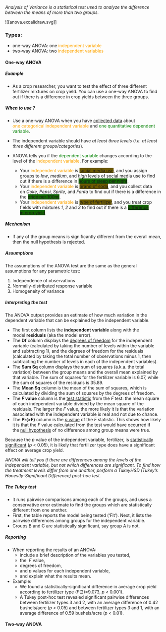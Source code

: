 *Analysis of Variance is a statistical test used to analyze the difference between the means of more than two groups.*

![[anova.excalidraw.svg]]

### Types:
- one-way ANOVA: one <font color="orange">independent variable</font>
- two-way ANOVA: two <font color="orange">independent variables</font>

#### One-way ANOVA
##### Example
- As a crop researcher, you want to test the effect of three different fertilizer mixtures on crop yield. You can use a one-way ANOVA to find out if there is a difference in crop yields between the three groups.
##### When to use ?
- Use a one-way ANOVA when you have [collected data](https://www.scribbr.com/methodology/data-collection/) about <font color="orange">one categorical independent variable </font>and <font color="green">one quantitative dependent variable</font>. 
- The independent variable should have *at least three* *levels* (*i.e. at least three different groups/categories*).

- ANOVA tells you if the <font color="green">dependent variable</font> changes according to the level of the <font color="orange">independent variable</font>. For example:

	- Your <font color="orange">independent variable</font> is <u style="background-color:#6F5C00">social media use</u>, and you assign groups to *low*, *medium*, and *high* levels of social media use to find out if there is a difference in <u style="background-color:#116600">hours of sleep per night</u>.
	- Your <font color="orange">independent variable</font> is <u style="background-color:#6F5C00">brand of soda</u>, and you collect data on *Coke*, *Pepsi*, *Sprite*, and *Fanta* to find out if there is a difference in the <u style="background-color:#116600">price per 100ml</u>.
	- Your <font color="orange">independent variable</font> is <u style="background-color:#6F5C00">type of fertilizer</u>, and you treat crop fields with mixtures *1*, *2* and *3* to find out if there is a <u style="background-color:#116600">difference in crop yield</u>.

##### Mechanism 
- If any of the group means is significantly different from the overall mean, then the null hypothesis is rejected.

##### Assumptions
The assumptions of the ANOVA test are the same as the general assumptions for any parametric test:

1.  Independence of observations
2.  Normally-distributed response variable
3.  Homogeneity of variance

##### Interpreting the test
The ANOVA output provides an estimate of how much variation in the dependent variable that can be explained by the independent variable.

-   The first column lists the **independent variable** along with the model **residuals** (aka the model error).
-   The **Df** column displays the [degrees of freedom](https://www.scribbr.com/statistics/degrees-of-freedom/) for the independent variable (calculated by taking the number of levels within the variable and subtracting 1), and the degrees of freedom for the residuals (calculated by taking the total number of observations minus 1, then subtracting the number of levels in each of the independent variables).
-   The **Sum Sq** column displays the sum of squares (a.k.a. the total variation) between the group means and the overall mean explained by that variable. The sum of squares for the fertilizer variable is 6.07, while the sum of squares of the residuals is 35.89.
-   The **Mean Sq** column is the mean of the sum of squares, which is calculated by dividing the sum of squares by the degrees of freedom.
-   The **_F_ value** column is the [test statistic](https://www.scribbr.com/statistics/test-statistic/) from the _F_ test: the mean square of each independent variable divided by the mean square of the residuals. The larger the _F_ value, the more likely it is that the variation associated with the independent variable is real and not due to chance.
-   The **Pr(>F)** column is the [_p_ value](https://www.scribbr.com/statistics/p-value/) of the _F_ statistic. This shows how likely it is that the _F_ value calculated from the test would have occurred if the [null hypothesis](https://www.scribbr.com/statistics/null-and-alternative-hypotheses/) of no difference among group means were true.

Because the _p_ value of the independent variable, fertilizer, is [statistically significant](https://www.scribbr.com/statistics/statistical-significance/) (_p_ < 0.05), it is likely that fertilizer type does have a significant effect on average crop yield.

*ANOVA will tell you if there are differences among the levels of the independent variable, but not which differences are significant. To find how the treatment levels differ from one another, perform a TukeyHSD (Tukey’s Honestly-Significant Difference) post-hoc test.*

##### The Tukey test
- It runs pairwise comparisons among each of the groups, and uses a conservative error estimate to find the groups which are statistically different from one another.
- First, the table reports the model being tested (‘Fit’). Next, it lists the pairwise differences among groups for the independent variable.
- Groups B and C are statistically significant, say group A is not.

##### Reporting
- When reporting the results of an ANOVA:
	- include a brief description of the variables you tested, 
	- the  _F_ value, 
	- degrees of freedom, 
	- and _p_ values for each independent variable, 
	- and explain what the results mean.
- Example:
	- We found a statistically-significant difference in average crop yield according to fertilizer type (_F_(2)=9.073, _p_ < 0.001). 
	- A Tukey post-hoc test revealed significant pairwise differences between fertilizer types 3 and 2, with an average difference of 0.42 bushels/acre (_p_ < 0.05) and between fertilizer types 3 and 1, with an average difference of 0.59 bushels/acre (_p_ < 0.01).

#### Two-way ANOVA